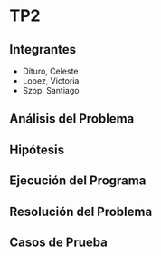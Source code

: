 # **TP2**
## **Integrantes**
- Dituro, Celeste
- Lopez, Victoria
- Szop, Santiago

## **Análisis del Problema**

## **Hipótesis**

## **Ejecución del Programa**

## **Resolución del Problema**

## **Casos de Prueba**
